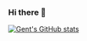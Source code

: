 ### Hi there 👋

[![Gent's GitHub stats](https://github-readme-stats.vercel.app/api?username=gentrexha)](https://github.com/anuraghazra/github-readme-stats)

<!--
**gentrexha/gentrexha** is a ✨ _special_ ✨ repository because its `README.md` (this file) appears on your GitHub profile.

Here are some ideas to get you started:

- 🔭 I’m currently working on ...
- 🌱 I’m currently learning ...
- 👯 I’m looking to collaborate on ...
- 🤔 I’m looking for help with ...
- 💬 Ask me about ...
- 📫 How to reach me: ...
- 😄 Pronouns: ...
- ⚡ Fun fact: ...
-->
